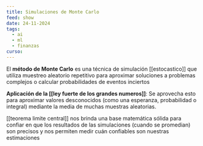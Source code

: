 ```yaml
---
title: Simulaciones de Monte Carlo
feed: show
date: 24-11-2024
tags:
  - ai
  - ml
  - finanzas
curso:
---
```

El **método de Monte Carlo** es una técnica de simulación [[estocastico]] que utiliza muestreo aleatorio repetitivo para aproximar soluciones a problemas complejos o calcular probabilidades de eventos inciertos

**Aplicación de la [[ley fuerte de los grandes numeros]]**: Se aprovecha esto para aproximar valores desconocidos (como una esperanza, probabilidad o integral) mediante la media de muchas muestras aleatorias.

[[teorema limite central]] nos brinda una base matemática sólida para confiar en que los resultados de las simulaciones (cuando se promedian) son precisos y nos permiten medir cuán confiables son nuestras estimaciones